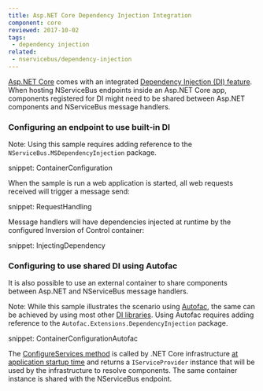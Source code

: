 ```yaml
---
title: Asp.NET Core Dependency Injection Integration
component: core
reviewed: 2017-10-02
tags:
 - dependency injection
related:
 - nservicebus/dependency-injection
---
```


[Asp.NET Core](https://docs.microsoft.com/en-us/aspnet/core/) comes with an integrated [Dependency Injection (DI) feature](https://docs.microsoft.com/en-us/aspnet/core/fundamentals/dependency-injection). When hosting NServiceBus endpoints inside an Asp.NET Core app, components registered for DI might need to be shared between Asp.NET components and NServiceBus message handlers.

### Configuring an endpoint to use built-in DI

Note: Using this sample requires adding reference to the `NServiceBus.MSDependencyInjection` package.

snippet: ContainerConfiguration

When the sample is run a web application is started, all web requests received will trigger a message send:

snippet: RequestHandling

Message handlers will have dependencies injected at runtime by the configured Inversion of Control container:

snippet: InjectingDependency

### Configuring to use shared DI using Autofac

It is also possible to use an external container to share components between Asp.NET and NServiceBus message handlers.

Note: While this sample illustrates the scenario using [Autofac](/nservicebus/dependency-injection/autofac.md), the same can be achieved by using most other [DI libraries](/nservicebus/dependency-injection/). Using Autofac requires adding reference to the `Autofac.Extensions.DependencyInjection` package.

snippet: ContainerConfigurationAutofac

The [ConfigureServices method](https://docs.microsoft.com/en-us/aspnet/core/fundamentals/startup#the-configureservices-method) is called by .NET Core infrastructure [at application startup time](https://docs.microsoft.com/en-us/aspnet/core/fundamentals/startup) and returns a `IServiceProvider` instance that will be used by the infrastructure to resolve components. The same container instance is shared with the NServiceBus endpoint.
